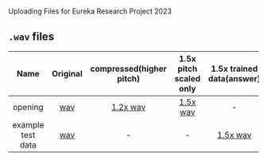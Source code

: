 # 
Uploading Files for Eureka Research Project 2023

## `.wav` files

| Name | Original | compressed(higher pitch) | 1.5x pitch scaled only | 1.5x trained data(answer) | 1.5x produced data |
| :---: | :---: | :---: | :---: | :---: | :--: |
| opening | [wav](https://drive.google.com/file/d/1keX_e1BipwWVp6krfRVaP2qD7ecKpvny/view?usp=sharing) | [1.2x wav](https://drive.google.com/file/d/14oqisCBPkrnuaTchve8w2CvqzIjtuAb8/view?usp=sharing) |[1.5x wav](https://drive.google.com/file/d/1D6woLuZOdABRiQgZRe3UBneT2WaixR5D/view?usp=sharing) | - | [1.5x wav(by_CNN)](https://drive.google.com/file/d/1HOL1mIx4Ch6OjkJpJ7xnw5pMOLJogr0J/view?usp=sharing) |
| example test data | [wav](https://drive.google.com/file/d/1E7aTvUegpYAsk3584MS6iNROjvMXmwyx/view?usp=sharing) | - | - |[1.5x wav](https://drive.google.com/file/d/1t8Vsnmf0V4lSW9wP6effX21AhtcIYBu3/view?usp=sharing) | [1.5x wav(by_LSTM)](https://drive.google.com/file/d/1ZwUffbbRhRl1Xej-bqm6IKZCdAQ-XJgN/view?usp=sharing) |
